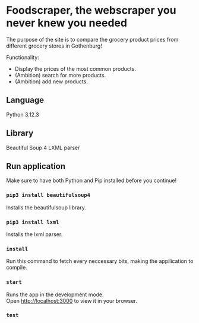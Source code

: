 # Foodscraper, the webscraper you never knew you needed

The purpose of the site is to compare the grocery product prices from different grocery stores in Gothenburg!

Functionality:
* Display the prices of the most common products.
* (Ambition) search for more products.
* (Ambition) add new products.

## Language

Python 3.12.3
  
## Library

Beautiful Soup 4
LXML parser 

## Run application

Make sure to have both Python and Pip installed before you continue!

### `pip3 install beautifulsoup4 `

Installs the beautifulsoup library.

### `pip3 install lxml `

Installs the lxml parser.

### `install`

Run this command to fetch every neccessary bits, making the appilication to compile.

### `start`

Runs the app in the development mode.\
Open [http://localhost:3000](http://localhost:3000) to view it in your browser.

### `test`

